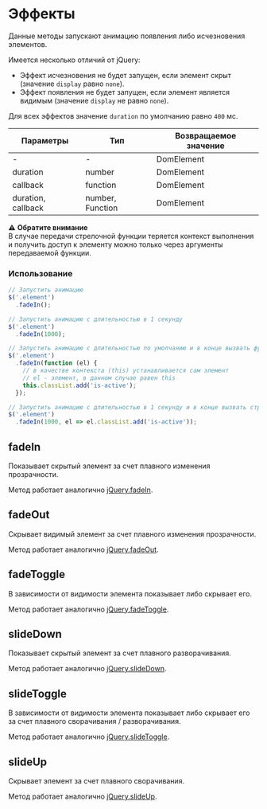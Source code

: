 # Эффекты

Данные методы запускают анимацию появления либо исчезновения элементов.

Имеется несколько отличий от jQuery:

- Эффект исчезновения не будет запущен, если элемент скрыт (значение `display` равно `none`).
- Эффект появления не будет запущен, если элемент является видимым (значение `display` не равно `none`).

Для всех эффектов значение `duration` по умолчанию равно `400` мс.

| Параметры          | Тип              | Возвращаемое значение |
|--------------------|------------------|-----------------------|
| -                  | -                | DomElement            |
| duration           | number           | DomElement            |
| callback           | function         | DomElement            |
| duration, callback | number, Function | DomElement            |

:warning: **Обратите внимание**  
В случае передачи стрелочной функции теряется контекст выполнения и получить доступ к элементу можно только через
аргументы передаваемой функции.

### Использование

```js
// Запустить анимацию
$('.element')
  .fadeIn();

// Запустить анимацию с длительностью в 1 секунду
$('.element')
  .fadeIn(1000);

// Запустить анимацию с длительностью по умолчанию и в конце вызвать функцию
$('.element')
  .fadeIn(function (el) {
    // в качестве контекста (this) устанавливается сам элемент
    // el - элемент, в данном случае равен this
    this.classList.add('is-active');
  });

// Запустить анимацию с длительностью в 1 секунду и в конце вызвать стрелочную функцию
$('.element')
  .fadeIn(1000, el => el.classList.add('is-active'));
```

## fadeIn

Показывает скрытый элемент за счет плавного изменения прозрачности.

Метод работает аналогично [jQuery.fadeIn](https://api.jquery.com/fadeIn/).

## fadeOut

Скрывает видимый элемент за счет плавного изменения прозрачности.

Метод работает аналогично [jQuery.fadeOut](https://api.jquery.com/fadeOut/).

## fadeToggle

В зависимости от видимости элемента показывает либо скрывает его.

Метод работает аналогично [jQuery.fadeToggle](https://api.jquery.com/fadeToggle/).

## slideDown

Показывает скрытый элемент за счет плавного разворачивания.

Метод работает аналогично [jQuery.slideDown](https://api.jquery.com/slideDown/).

## slideToggle

В зависимости от видимости элемента показывает либо скрывает его за счет плавного сворачивания / разворачивания.

Метод работает аналогично [jQuery.slideToggle](https://api.jquery.com/slideToggle/).

## slideUp

Скрывает элемент за счет плавного сворачивания.

Метод работает аналогично [jQuery.slideUp](https://api.jquery.com/slideUp/).

